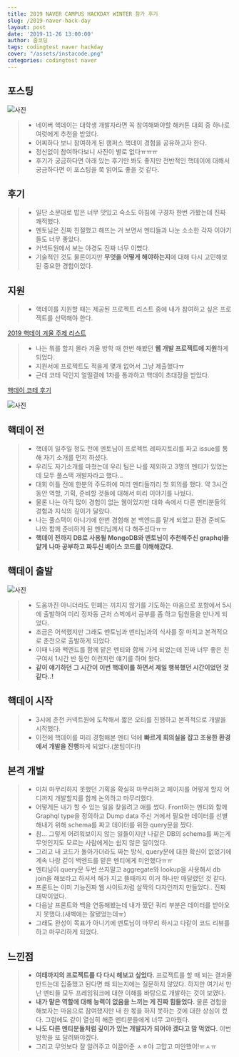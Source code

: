 ```yaml
---
title: 2019 NAVER CAMPUS HACKDAY WINTER 참가 후기
slug: /2019-naver-hack-day
layout: post
date: '2019-11-26 13:00:00'
author: 줌코딩
tags: codingtest naver hackday
cover: "/assets/instacode.png"
categories: codingtest naver
---
```


## 포스팅

![사진](/assets/2019-naver-hackday-1.png)

>* 네이버 핵데이는 대학생 개발자라면 꼭 참여해봐야할 해커톤 대회 중 하나로 여럿에게 추천을 받았다.
>* 어찌하다 보니 참여하게 된 캠퍼스 핵데이 경험을 공유하고자 한다.
>* 정신없이 참여하다보니 사진이 별로 없다ㅠㅠㅠ
>* 후기가 궁금하다면 아래 있는 후기만 봐도 좋지만 전반적인 핵데이에 대해서 궁금하다면 이 포스팅을 쭉 읽어도 좋을 것 같다.

## 후기

>* 일단 소문대로 밥은 너무 맛있고 숙소도 아침에 구경차 한번 가봤는데 진짜 쾌적했다.
>* 멘토님은 진짜 친절했고 해뜨는 거 보면서 멘티들과 나눈 소소한 각자 이야기들도 너무 좋았다.
>* 커넥트원에서 보는 야경도 진짜 너무 이뻤다.
>* 기술적인 것도 물론이지만 **무엇을 어떻게 해야하는지**에 대해 다시 고민해보된 중요한 경험이었다.

## 지원

>* 핵데이를 지원할 때는 제공된 프로젝트 리스트 중에 내가 참여하고 싶은 프로젝트를 선택해야 한다.

[2019 핵데이 겨울 주제 리스트](https://github.com/NAVER-CAMPUS-HACKDAY/common/issues)

>* 나는 뭐를 할지 몰라 겨울 방학 때 한번 해봤던 **웹 개발 프로젝트에 지원**하게 되었다.
>* 지원서에 프로젝트도 적을게 몇개 없어서 그냥 제출했다ㅠ
>* 근데 코테 덕인지 얼떨결에 1차를 통과하고 핵데이 초대장을 받았다.

[핵데이 코테 후기](https://zoomkoding.github.io/codingtest/naver/2019/10/12/2019-naver-hackday-1.html)

![사진](/assets/2019-hackday-1.jpeg)

## 핵데이 전

>* 핵데이 일주일 정도 전에 멘토님이 프로젝트 레파지토리를 파고 issue를 통해 자기 소개를 먼저 하셨다.
>* 우리도 자기소개를 마쳤는데 우리 팀은 나를 제외하고 3명의 멘티가 있었는데 모두 풀스택 개발자라고 했다...
>* 대회 이틀 전에 한분의 주도하에 미리 멘티들끼리 첫 회의를 했다. 약 3시간 동안 역할, 기획, 준비할 것들에 대해서 미리 이야기를 나눴다.
>* 물론 나는 아직 많이 경험이 없는 웹이었지만 대화 속에서 다른 멘티분들의 경험과 지식의 깊이가 달랐다.
>* 나는 풀스택이 아니기에 한번 경험해 본 백엔드를 맡게 되었고 환경 준비도 나와 함께 준비하게 된 멘티님께서 다 해주셨다ㅠㅠ
>* **핵데이 전까지 DB로 사용될 MongoDB와 멘토님이 추천해주신 graphql을 얕게 나마 공부하고 짜두신 베이스 코드를 이해해갔다.**

## 핵데이 출발

![사진](/assets/2019-hackday-2.jpeg)

>* 도움까진 아니더라도 민폐는 끼치지 않기를 기도하는 마음으로 포항에서 5시에 출발하여 미리 정자동 근처 스벅에서 공부를 좀 하고 팀원들을 만나게 되었다.
>* 조금은 어색했지만 그래도 멘토님과 멘티님과의 식사를 잘 마치고 본격적으로 춘천으로 출발하게 되었다.
>* 이때 나와 백엔드를 함께 맡은 멘티와 함께 가게 되었는데 진짜 너무 좋은 친구여서 1시간 반 동안 이런저런 얘기를 하며 왔다.
>* **같이 얘기하던 그 시간이 이번 핵데이를 하면서 제일 행복했던 시간이었던 것 같다..!**

## 핵데이 시작

>* 3시에 춘천 커넥트원에 도착해서 짧은 오티를 진행하고 본격적으로 개발을 시작했다.
>* 이전에 핵데이를 미리 경험해본 멘티 덕에 **빠르게 회의실을 잡고 조용한 환경에서 개발을 진행**하게 되었다.(꿀팁이다!)

## 본격 개발

>* 미처 마무리하지 못했던 기획을 확실히 마무리하고 페이지를 어떻게 할지 어디까지 개발할지를 함께 논의하고 마무리했다.
>* 어떻게든 내가 할 수 있는 일을 찾을려고 애를 썼다. Front하는 멘티와 함께 Graphql type을 정의하고 Dump data 주신 거에서 필요한 데이터를 선별해내기 위해 schema를 짜고 데이터를 위한 query문을 짰다.
>* 참... 그렇게 어려워보이지 않는 일들이지만 나같은 DB의 schema를 짜는게 무엇인지도 모르는 사람에게는 쉽지 않은 일이었다.
>* 그리고 내 코드가 돌아가더라도 짜는 방식, query문에 대한 확신이 없었기에 계속 나랑 같이 백엔드를 맡은 멘티에게 미안했다ㅠㅠ
>* 멘티님이 query문 두번 쓰지말고 aggregate와 lookup을 사용해서 db join을 해보라고 하셔서 해가 지고 뜰때까지 이거 하나만 매달렸던 것 같다.
>* 프론트는 이미 기능진짜 웹 사이트처럼 살짝의 다자인까지 만들었다.. 진짜 대박이었다.
>* 다음날 프론트와 백을 연동해봤는데 내가 짰던 쿼리 부분은 데이터를 받아오지 못했다.(새벽에는 잘됐었는데ㅠ)
>* 그래도 완성이 목표가 아니기에 멘토님이 마무리 하시고 다같이 코드 리뷰를 하고 마무리하게 되었다.

## 느낀점

>* **여태까지의 프로젝트를 다 다시 해보고 싶었다.** 프로젝트를 할 때 되는 결과물 만드는데 집중했고 된다면 왜 되는지에는 질문하지 않았다. 하지만 여기서 만난 멘티들 모두 프레임워크에 대한 이해를 바탕으로 개발하는 것이 보였다.
>* **내가 맡은 역할에 대해 능력이 없음을 느끼는 게 진짜 힘들었다.** 물론 경험을 해보자는 마음으로 참여했지만 내 한 몫을 하지 못하는 것에 대한 상심이 컸다. 그럼에도 같이 열심히 해준 멘티분들에게 너무 고마웠다.
>* **나도 다른 멘티분들처럼 깊이가 있는 개발자가 되어야 겠다고 맘 먹었다.** 이번 방학을 또 달려봐야겠다.
>* 그리고 무엇보다 잘 알려주고 이끌어준 ㅅㅎ야 고맙고 미안했어!ㅠㅅㅠ
